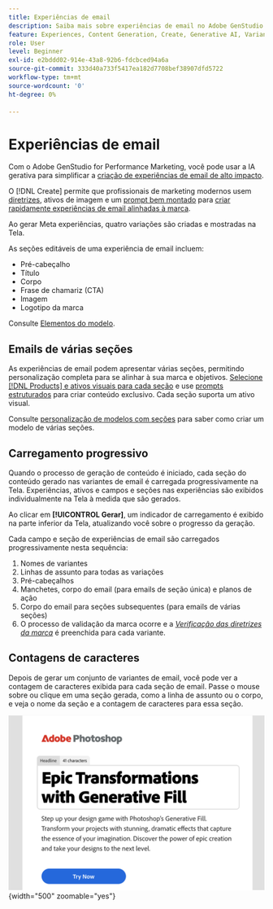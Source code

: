 ```yaml
---
title: Experiências de email
description: Saiba mais sobre experiências de email no Adobe GenStudio for Performance Marketing.
feature: Experiences, Content Generation, Create, Generative AI, Variant Generation
role: User
level: Beginner
exl-id: e2bddd02-914e-43a8-92b6-fdcbced94a6a
source-git-commit: 333d40a733f5417ea182d7708bef38907dfd5722
workflow-type: tm+mt
source-wordcount: '0'
ht-degree: 0%

---
```


# Experiências de email

Com o Adobe GenStudio for Performance Marketing, você pode usar a IA gerativa para simplificar a [criação de experiências de email de alto impacto](/help/user-guide/create/create-email-experience.md).

O [!DNL Create] permite que profissionais de marketing modernos usem [diretrizes](/help/user-guide/guidelines/overview.md), ativos de imagem e um [prompt bem montado](/help/user-guide/effective-prompts.md) para [criar rapidamente experiências de email alinhadas à marca](/help/user-guide/create/create-email-experience.md).

Ao gerar Meta experiências, quatro variações são criadas e mostradas na Tela.

As seções editáveis de uma experiência de email incluem:

* Pré-cabeçalho
* Título
* Corpo
* Frase de chamariz (CTA)
* Imagem
* Logotipo da marca

Consulte [Elementos do modelo](/help/user-guide/content/use-templates.md#template-elements).

<!-- ## Email capabilities

Content creators and marketers can produce brand-consistent email experiences in GenStudio for Performance Marketing. -->

## Emails de várias seções

As experiências de email podem apresentar várias seções, permitindo personalização completa para se alinhar à sua marca e objetivos. [Selecione [!DNL Products] e ativos visuais para cada seção](/help/user-guide/create/create-email-experience.md#add-parameters) e use [prompts estruturados](/help/user-guide/effective-prompts.md#structured-prompts) para criar conteúdo exclusivo. Cada seção suporta um ativo visual.

Consulte [personalização de modelos com seções](/help/user-guide/content/customize-template.md#sections-or-groups) para saber como criar um modelo de várias seções.

## Carregamento progressivo

Quando o processo de geração de conteúdo é iniciado, cada seção do conteúdo gerado nas variantes de email é carregada progressivamente na Tela. Experiências, ativos e campos e seções nas experiências são exibidos individualmente na Tela à medida que são gerados.

Ao clicar em **[!UICONTROL Gerar]**, um indicador de carregamento é exibido na parte inferior da Tela, atualizando você sobre o progresso da geração.

Cada campo e seção de experiências de email são carregados progressivamente nesta sequência:

1. Nomes de variantes
1. Linhas de assunto para todas as variações
1. Pré-cabeçalhos
1. Manchetes, corpo do email (para emails de seção única) e planos de ação
1. Corpo do email para seções subsequentes (para emails de várias seções)
1. O processo de validação da marca ocorre e a [_Verificação das diretrizes da marca_](/help/user-guide/guidelines/brand-validation.md#brand-guidelines-check) é preenchida para cada variante.

## Contagens de caracteres

Depois de gerar um conjunto de variantes de email, você pode ver a contagem de caracteres exibida para cada seção de email. Passe o mouse sobre ou clique em uma seção gerada, como a linha de assunto ou o corpo, e veja o nome da seção e a contagem de caracteres para essa seção.

![Contagem de caracteres](/help/assets/character-count.png){width="500" zoomable="yes"}
